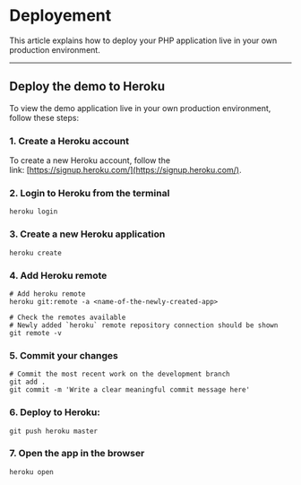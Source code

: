 # Deployement

This article explains how to deploy your PHP application live in your own production environment.

---

## Deploy the demo to Heroku

To view the demo application live in your own production environment, follow these steps:

### 1. Create a Heroku account

To create a new Heroku account, follow the link: [https://signup.heroku.com/](https://signup.heroku.com/).

### 2. Login to Heroku from the terminal

```
heroku login
```

### 3. Create a new Heroku application

```
heroku create
```

### 4. Add Heroku remote

```
# Add heroku remote
heroku git:remote -a <name-of-the-newly-created-app>

# Check the remotes available
# Newly added `heroku` remote repository connection should be shown
git remote -v
```

### 5. Commit your changes

```
# Commit the most recent work on the development branch
git add .
git commit -m 'Write a clear meaningful commit message here'
```

### 6. Deploy to Heroku:

```
git push heroku master
```

### 7. Open the app in the browser

```
heroku open
```
